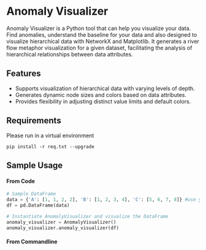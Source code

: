 # Anomaly Visualizer

Anomaly Visualizer is a Python tool that can help you visualize your data. Find anomalies, understand the baseline for your data and also designed to visualize hierarchical data with NetworkX and Matplotlib. It generates a river flow metaphor visualization for a given dataset, facilitating the analysis of hierarchical relationships between data attributes.

## Features

- Supports visualization of hierarchical data with varying levels of depth.
- Generates dynamic node sizes and colors based on data attributes.
- Provides flexibility in adjusting distinct value limits and default colors.

## Requirements
Please run in a virtual environment
```
pip install -r req.txt --upgrade
```

## Sample Usage 

#### From Code

```python
# Sample DataFrame
data = {'A': [1, 1, 2, 2], 'B': [1, 2, 3, 4], 'C': [5, 6, 7, 8]} #use your complex data here
df = pd.DataFrame(data)

# Instantiate AnomalyVisualizer and visualize the DataFrame
anomaly_visualizer = AnomalyVisualizer()
anomaly_visualizer.anomaly_visualizer(df)
```

#### From Commandline